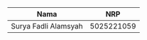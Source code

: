 |         Nama         |    NRP     |
|----------------------|------------|
| Surya Fadli Alamsyah | 5025221059 |